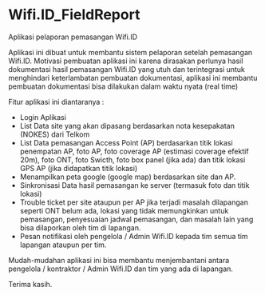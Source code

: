 # Wifi.ID_FieldReport
Aplikasi pelaporan pemasangan Wifi.ID

Aplikasi ini dibuat untuk membantu sistem pelaporan setelah pemasangan Wifi.ID. Motivasi pembuatan aplikasi ini karena dirasakan perlunya hasil dokumentasi hasil pemasangan Wifi.ID yang utuh dan terintegrasi untuk menghindari keterlambatan pembuatan dokumentasi, aplikasi ini membantu pembuatan dokumentasi bisa dilakukan dalam waktu nyata (real time)

Fitur aplikasi ini diantaranya :

* Login Aplikasi
* List Data site yang akan dipasang berdasarkan nota kesepakatan (NOKES) dari Telkom
* List Data pemasangan Access Point (AP) berdasarkan titik lokasi penempatan AP, foto AP, foto coverage AP (estimasi coverage efektif 20m), foto ONT, foto Swicth, foto box panel (jika ada) dan titik lokasi GPS AP (jika didapatkan titik lokasi)
* Menampilkan peta google (google map) berdasarkan site dan AP.
* Sinkronisasi Data hasil pemasangan ke server (termasuk foto dan titik lokasi)
* Trouble ticket per site ataupun per AP jika terjadi masalah dilapangan seperti ONT belum ada, lokasi yang tidak memungkinkan untuk pemasangan, penyesuaian jadwal pemasangan, dan masalah lain yang bisa dilaporkan oleh tim di lapangan.
* Pesan notifikasi oleh pengelola / Admin Wifi.ID kepada tim semua tim lapangan ataupun per tim.

Mudah-mudahan aplikasi ini bisa membantu menjembantani antara pengelola / kontraktor / Admin Wifi.ID dan tim yang ada di lapangan.


Terima kasih.
